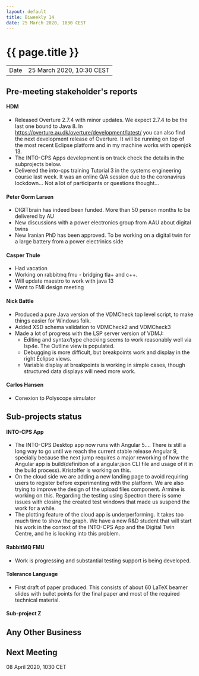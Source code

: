 ```yaml
---
layout: default
title: Biweekly 14
date: 25 March 2020, 1030 CEST
---
```


<script src="https://code.jquery.com/jquery-1.11.1.min.js">
</script>
<script src="/javascripts/edit.js"></script>
<script>setEditButonNm();</script>

# {{ page.title }}

|||
|---|---|
| Date | 25 March 2020, 10:30 CEST |


## Pre-meeting stakeholder's reports

<!-- Please keep in mind that the minutes are publicly available.-->

#### HDM
* Released Overture 2.7.4 with minor updates. We expect 2.7.4 to be the last one bound to Java 8.
In https://overture.au.dk/overture/development/latest/ you can also find the next development release of Overture. It will be running on top of the most recent Eclipse platform and in my machine works with openjdk 13.
* The INTO-CPS Apps development is on track check the details in the subprojects below.
* Delivered the into-cps training Tutorial 3 in the systems engineering course last week. It was an online Q/A session due to the coronavirus lockdown... Not a lot of participants or questions thought...

#### Peter Gorm Larsen
* DIGITbrain has indeed been funded. More than 50 person months to be delivered by AU
* New discussions with a power electronics group from AAU about digital twins
* New Iranian PhD has been approved. To be working on a digital twin for a large battery from a power electrinics side

#### Casper Thule
* Had vacation
* Working on rabbitmq fmu - bridging tla+ and c++.
* Will update maestro to work with java 13
* Went to FMI design meeting

#### Nick Battle
* Produced a pure Java version of the VDMCheck top level script, to make things easier for Windows folk.
* Added XSD schema validation to VDMCheck2 and VDMCheck3
* Made a lot of progress with the LSP server version of VDMJ:
    * Editing and syntax/type checking seems to work reasonably well via lsp4e. The Outline view is populated.
    * Debugging is more difficult, but breakpoints work and display in the right Eclipse views.
    * Variable display at breakpoints is working in simple cases, though structured data displays will need more work.
    
#### Carlos Hansen
* Conexion to Polyscope simulator

## Sub-projects status


#### INTO-CPS App
* The INTO-CPS Desktop app now runs with Angular 5.... There is still a long way to go until we reach the current stable release Angular 9, specially because the next jump requires a major reworking of how the Angular app is build(definition of a angular.json CLI file and usage of it in the build process). Kristoffer is working on this.
* On the cloud side we are adding a new landing page to avoid requiring users to register before experimenting with the platform. We are also trying to improve the design of the upload files component. Armine is working on this. Regarding the testing using Spectron there is some issues with closing the created test windows that made us suspend the work for a while.
* The plotting feature of the cloud app is underperforming. It takes too much time to show the graph. We have a new R&D student that will start his work in the context of the INTO-CPS App and the Digital Twin Centre, and he is looking into this problem.

#### RabbitMQ FMU
* Work is progressing and substantial testing support is being developed.

#### Tolerance Language

* First draft of paper produced. This consists of about 60 LaTeX beamer slides with bullet points for the final paper and most of the required technical material.

#### Sub-project Z

##  Any Other Business

Next Meeting
------------

08 April 2020, 1030 CET


<div id="edit_page_div"></div>
